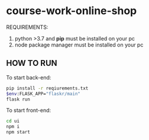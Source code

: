 # course-work-online-shop

REQUIREMENTS:
1) python >3.7 and **pip** must be installed on your pc
2) node package manager must be installed on your pc

HOW TO RUN
-

To start back-end:
```bash for windows
pip install -r reqiurements.txt
$env:FLASK_APP="flaskr/main"
flask run
```


To start front-end:
```bash for windows
cd ui
npm i
npm start
```

